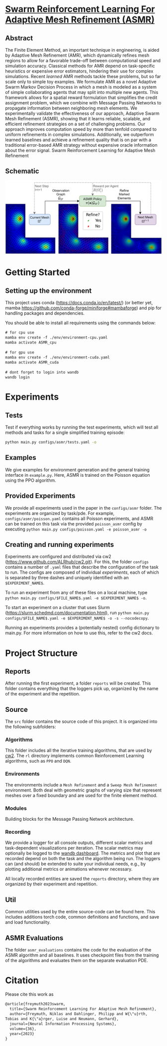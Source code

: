# [Swarm Reinforcement Learning For Adaptive Mesh Refinement (ASMR)](https://arxiv.org/abs/2304.00818)

## Abstract
The Finite Element Method, an important technique in engineering, is aided by Adaptive Mesh Refinement (AMR), which dynamically refines mesh regions to allow for a favorable trade-off between computational speed and simulation accuracy.
Classical methods for AMR depend on task-specific heuristics or expensive error estimators, hindering their use for complex simulations.
Recent _learned_ AMR methods tackle these problems, but so far scale only to simple toy examples. 
We formulate AMR as a novel Adaptive Swarm Markov Decision Process in which a mesh is modeled as a system of simple collaborating agents that may split into multiple new agents.
This framework allows for a spatial reward formulation that simplifies the credit assignment problem, which we combine with Message Passing Networks to propagate information between neighboring mesh elements.
We experimentally validate the effectiveness of our approach, Adaptive Swarm Mesh Refinement (ASMR), showing that it learns reliable, scalable, and efficient refinement strategies on a set of challenging problems.
Our approach improves computation speed by more than tenfold compared to uniform refinements in complex simulations. 
Additionally, we outperform learned baselines and achieve a refinement quality that is on par with a traditional error-based AMR strategy without expensive oracle information about the error signal. 
Swarm Reinforcement Learning for Adaptive Mesh Refinement

## Schematic
![Figure 1](images/ASMR_FigureOne.png)

# Getting Started

## Setting up the environment

This project uses conda (https://docs.conda.io/en/latest/) (or better yet, mamba https://github.com/conda-forge/miniforge#mambaforge) 
and pip for handling packages and dependencies.

You should be able to install all requirements using the commands below:

```
# for cpu use
mamba env create -f ./env/environment-cpu.yaml
mamba activate ASMR_cpu

# for gpu use
mamba env create -f ./env/environment-cuda.yaml
mamba activate ASMR_cuda

# dont forget to login into wandb
wandb login
```


# Experiments

## Tests
Test if everything works by running the test experiments, which will test all methods and tasks 
for a single simplified training episode:

```bash
python main.py configs/asmr/tests.yaml -o
```

## Examples
We give examples for environment generation and the general training interface in `example.py`. Here,
ASMR is trained on the Poisson equation using the PPO algorithm.

## Provided Experiments
We provide all experiments used in the paper in the `configs/asmr` folder. The experiments are organized by task/pde.
For example, `configs/asmr/poisson.yaml` contains all Poisson experiments, and ASMR can be trained on this task via the
provided `poisson_asmr` config by executing `python main.py configs/poisson.yaml -e poisson_asmr -o`

## Creating and running experiments

Experiments are configured and distributed via cw2 (https://www.github.com/ALRhub/cw2.git).
For this, the folder `configs` contains a number of `.yaml` files that describe the configuration of the task to run. 
The configs are composed of individual
_experiments_, each of which is separated by three dashes and uniquely identified with an `$EXPERIMENT_NAME$`.

To run an experiment from any of these files on a local machine, type
`python main.py configs/$FILE_NAME$.yaml -e $EXPERIMENT_NAME$ -o`.

To start an experiment on a cluster that uses Slurm
(https://slurm.schedmd.com/documentation.html), run
`python main.py configs/$FILE_NAME$.yaml -e $EXPERIMENT_NAME$ -o -s --nocodecopy`.

Running an experiments provides a (potentially nested) config dictionary to main.py.
For more information on how to use this, refer to the cw2 docs.

# Project Structure

## Reports

After running the first experiment, a folder `reports` will be created.
This folder contains everything that the loggers pick up, organized by the name of the experiment and the repetition.

## Source

The `src` folder contains the source code of this project. It is organized into the following subfolders:

### Algorithms
This folder includes all the iterative training algorithms, that are used by [cw2](https://www.github.com/ALRhub/cw2).
The `rl` directory implements common Reinforcement Learning algorithms, such as `PPO` and `DQN`.

### Environments
The environments include a `Mesh Refinement` and a `Sweep Mesh Refinement` environment.
Both deal with geometric graphs of varying size that represent meshes over a fixed boundary 
and are used for the finite element method.

### Modules
Building blocks for the Message Passing Network architecture.

### Recording

We provide a logger for all console outputs, different scalar metrics and task-dependent visualizations per iteration.
The scalar metrics may optionally be logged to the [wandb dashboard](https://wandb.ai).
The metrics and plot that are recorded depend on both the task and the algorithm being run.
The loggers can (and should) be extended
to suite your individual needs, e.g., by plotting additional metrics or animations whenever necessary.

All locally recorded entities are saved the `reports` directory, where they are organized by their experiment and repetition.

## Util

Common utilities used by the entire source-code can be found here. 
This includes additions torch code, common definitions and functions, and save and load functionality.

## ASMR Evaluations

The folder `asmr_evaluations` contains the code for the evaluation of the ASMR algorithm and all baselines. It uses
checkpoint files from the training of the algorithms and evaluates them on the separate evaluation PDE.

# Citation

Please cite this work as
```
@article{freymuth2023swarm,
  title={Swarm Reinforcement Learning For Adaptive Mesh Refinement},
  author={Freymuth, Niklas and Dahlinger, Philipp and W{\"u}rth, Tobias and K{\"a}rger, Luise and Neumann, Gerhard},
  journal={Neural Information Processing Systems},
  volume={36},
  year={2023}
}
```